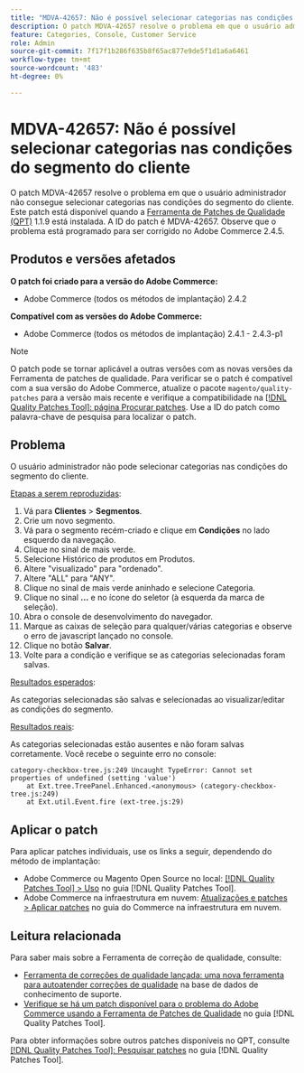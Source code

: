 ```yaml
---
title: "MDVA-42657: Não é possível selecionar categorias nas condições do segmento do cliente"
description: O patch MDVA-42657 resolve o problema em que o usuário administrador não consegue selecionar categorias nas condições do segmento do cliente. Este patch está disponível quando a [Ferramenta de correções de qualidade (QPT)](https://experienceleague.adobe.com/en/docs/commerce-knowledge-base/kb/announcements/commerce-announcements/magento-quality-patches-released-new-tool-to-self-serve-quality-patches) 1.1.9 está instalada. A ID do patch é MDVA-42657. Observe que o problema está programado para ser corrigido no Adobe Commerce 2.4.5.
feature: Categories, Console, Customer Service
role: Admin
source-git-commit: 7f17f1b286f635b8f65ac877e9de5f1d1a6a6461
workflow-type: tm+mt
source-wordcount: '483'
ht-degree: 0%

---
```


# MDVA-42657: Não é possível selecionar categorias nas condições do segmento do cliente

O patch MDVA-42657 resolve o problema em que o usuário administrador não consegue selecionar categorias nas condições do segmento do cliente. Este patch está disponível quando a [Ferramenta de Patches de Qualidade (QPT)](https://experienceleague.adobe.com/en/docs/commerce-knowledge-base/kb/announcements/commerce-announcements/magento-quality-patches-released-new-tool-to-self-serve-quality-patches) 1.1.9 está instalada. A ID do patch é MDVA-42657. Observe que o problema está programado para ser corrigido no Adobe Commerce 2.4.5.

## Produtos e versões afetados

**O patch foi criado para a versão do Adobe Commerce:**

* Adobe Commerce (todos os métodos de implantação) 2.4.2

**Compatível com as versões do Adobe Commerce:**

* Adobe Commerce (todos os métodos de implantação) 2.4.1 - 2.4.3-p1

>[!NOTE]
>
>O patch pode se tornar aplicável a outras versões com as novas versões da Ferramenta de patches de qualidade. Para verificar se o patch é compatível com a sua versão do Adobe Commerce, atualize o pacote `magento/quality-patches` para a versão mais recente e verifique a compatibilidade na [[!DNL Quality Patches Tool]: página Procurar patches](https://experienceleague.adobe.com/en/docs/commerce-knowledge-base/kb/announcements/commerce-announcements/magento-quality-patches-released-new-tool-to-self-serve-quality-patches). Use a ID do patch como palavra-chave de pesquisa para localizar o patch.

## Problema

O usuário administrador não pode selecionar categorias nas condições do segmento do cliente.

<u>Etapas a serem reproduzidas</u>:

1. Vá para **Clientes** > **Segmentos**.
1. Crie um novo segmento.
1. Vá para o segmento recém-criado e clique em **Condições** no lado esquerdo da navegação.
1. Clique no sinal de mais verde.
1. Selecione Histórico de produtos em Produtos.
1. Altere &quot;visualizado&quot; para &quot;ordenado&quot;.
1. Altere &quot;ALL&quot; para &quot;ANY&quot;.
1. Clique no sinal de mais verde aninhado e selecione Categoria.
1. Clique no sinal **...** e no ícone do seletor (à esquerda da marca de seleção).
1. Abra o console de desenvolvimento do navegador.
1. Marque as caixas de seleção para qualquer/várias categorias e observe o erro de javascript lançado no console.
1. Clique no botão **Salvar**.
1. Volte para a condição e verifique se as categorias selecionadas foram salvas.

<u>Resultados esperados</u>:

As categorias selecionadas são salvas e selecionadas ao visualizar/editar as condições do segmento.

<u>Resultados reais</u>:

As categorias selecionadas estão ausentes e não foram salvas corretamente. Você recebe o seguinte erro no console:

```
category-checkbox-tree.js:249 Uncaught TypeError: Cannot set properties of undefined (setting 'value')
    at Ext.tree.TreePanel.Enhanced.<anonymous> (category-checkbox-tree.js:249)
    at Ext.util.Event.fire (ext-tree.js:29)
```

## Aplicar o patch

Para aplicar patches individuais, use os links a seguir, dependendo do método de implantação:

* Adobe Commerce ou Magento Open Source no local: [[!DNL Quality Patches Tool] > Uso](/help/tools/quality-patches-tool/usage.md) no guia [!DNL Quality Patches Tool].
* Adobe Commerce na infraestrutura em nuvem: [Atualizações e patches > Aplicar patches](https://experienceleague.adobe.com/docs/commerce-cloud-service/user-guide/develop/upgrade/apply-patches.html) no guia do Commerce na infraestrutura em nuvem.

## Leitura relacionada

Para saber mais sobre a Ferramenta de correção de qualidade, consulte:

* [Ferramenta de correções de qualidade lançada: uma nova ferramenta para autoatender correções de qualidade](https://experienceleague.adobe.com/en/docs/commerce-knowledge-base/kb/announcements/commerce-announcements/magento-quality-patches-released-new-tool-to-self-serve-quality-patches) na base de dados de conhecimento de suporte.
* [Verifique se há um patch disponível para o problema do Adobe Commerce usando a Ferramenta de Patches de Qualidade](/help/tools/quality-patches-tool/patches-available-in-qpt/check-patch-for-magento-issue-with-magento-quality-patches.md) no guia [!DNL Quality Patches Tool].

Para obter informações sobre outros patches disponíveis no QPT, consulte [[!DNL Quality Patches Tool]: Pesquisar patches](https://experienceleague.adobe.com/tools/commerce-quality-patches/index.html) no guia [!DNL Quality Patches Tool].
